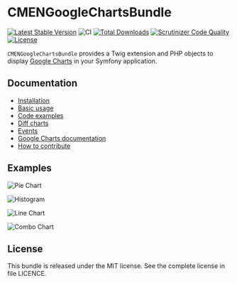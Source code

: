 # CMENGoogleChartsBundle

[![Latest Stable Version](https://poser.pugx.org/cmen/google-charts-bundle/v/stable)](https://packagist.org/packages/cmen/google-charts-bundle)
![CI](https://github.com/cmen/CMENGoogleChartsBundle/workflows/CI/badge.svg)
[![Total Downloads](https://img.shields.io/packagist/dt/cmen/google-charts-bundle.svg?style=flat)](https://packagist.org/packages/cmen/google-charts-bundle)
[![Scrutinizer Code Quality](https://scrutinizer-ci.com/g/cmen/CMENGoogleChartsBundle/badges/quality-score.png?b=master)](https://scrutinizer-ci.com/g/cmen/CMENGoogleChartsBundle/)
[![License](https://poser.pugx.org/cmen/google-charts-bundle/license)](https://packagist.org/packages/cmen/google-charts-bundle)


`CMENGoogleChartsBundle` provides a Twig extension and PHP objects to display [Google Charts](https://developers.google.com/chart/) in your Symfony application.

## Documentation

* [Installation](Resources/doc/installation.md)
* [Basic usage](Resources/doc/basic_usage.md)
* [Code examples](Resources/doc/cookbook.md)
* [Diff charts](Resources/doc/diff_charts.md)
* [Events](Resources/doc/events.md)
* [Google Charts documentation](https://developers.google.com/chart/interactive/docs/)
* [How to contribute](Resources/doc/contribute.md)

## Examples

![Pie Chart](http://static.christophe-meneses.fr/img/google_charts_bundle/g2.png)  

![Histogram](http://static.christophe-meneses.fr/img/google_charts_bundle/g3.png)  

![Line Chart](http://static.christophe-meneses.fr/img/google_charts_bundle/g4.png)  

![Combo Chart](http://static.christophe-meneses.fr/img/google_charts_bundle/g1.png)  

## License

This bundle is released under the MIT license. See the complete license in file LICENCE.
